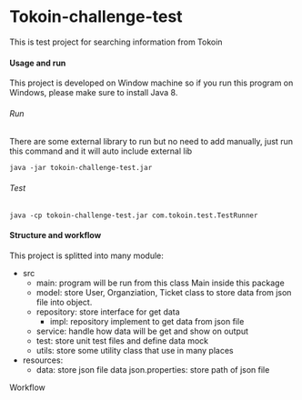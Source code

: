 # Tokoin-challenge-test
This is test project for searching information from Tokoin 

#### Usage and run
This project is developed on Window machine so if you run this program on Windows, please make sure to install Java 8.
###### Run
There are some external library to run but no need to add manually, just run this command and it will auto include external lib

```
java -jar tokoin-challenge-test.jar
```
###### Test
```
java -cp tokoin-challenge-test.jar com.tokoin.test.TestRunner
```
#### Structure and workflow
This project is splitted into many module:

- src
	- main: program will be run from this class Main inside this package
	- model: store User, Organziation, Ticket class to store data from json file into object.
	- repository: store interface for get data
		- impl: repository implement to get data from json file
	- service: handle how data will be get and show on output
	- test: store unit test files and define data mock
	- utils: store some utility class that use in many places
- resources: 
	- data: store json file data
	json.properties: store path of json file

	
Workflow


